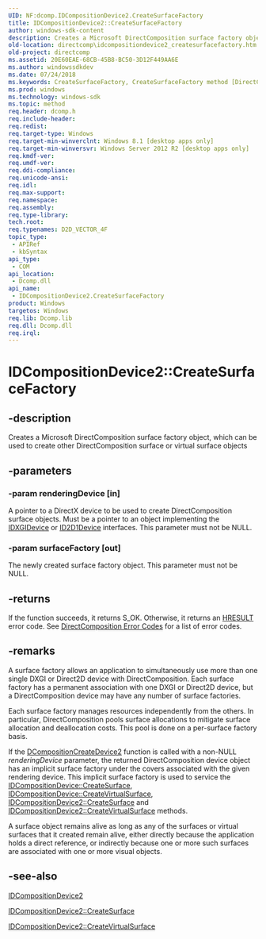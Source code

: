 ```yaml
---
UID: NF:dcomp.IDCompositionDevice2.CreateSurfaceFactory
title: IDCompositionDevice2::CreateSurfaceFactory
author: windows-sdk-content
description: Creates a Microsoft DirectComposition surface factory object, which can be used to create other DirectComposition surface or virtual surface objects.
old-location: directcomp\idcompositiondevice2_createsurfacefactory.htm
old-project: directcomp
ms.assetid: 20E60EAE-68CB-45B8-BC50-3D12F449AA6E
ms.author: windowssdkdev
ms.date: 07/24/2018
ms.keywords: CreateSurfaceFactory, CreateSurfaceFactory method [DirectComposition], CreateSurfaceFactory method [DirectComposition],IDCompositionDevice2 interface, IDCompositionDevice2 interface [DirectComposition],CreateSurfaceFactory method, IDCompositionDevice2.CreateSurfaceFactory, IDCompositionDevice2::CreateSurfaceFactory, dcomp/IDCompositionDevice2::CreateSurfaceFactory, directcomp.idcompositiondevice2_createsurfacefactory
ms.prod: windows
ms.technology: windows-sdk
ms.topic: method
req.header: dcomp.h
req.include-header: 
req.redist: 
req.target-type: Windows
req.target-min-winverclnt: Windows 8.1 [desktop apps only]
req.target-min-winversvr: Windows Server 2012 R2 [desktop apps only]
req.kmdf-ver: 
req.umdf-ver: 
req.ddi-compliance: 
req.unicode-ansi: 
req.idl: 
req.max-support: 
req.namespace: 
req.assembly: 
req.type-library: 
tech.root: 
req.typenames: D2D_VECTOR_4F
topic_type:
 - APIRef
 - kbSyntax
api_type:
 - COM
api_location:
 - Dcomp.dll
api_name:
 - IDCompositionDevice2.CreateSurfaceFactory
product: Windows
targetos: Windows
req.lib: Dcomp.lib
req.dll: Dcomp.dll
req.irql: 
---
```


# IDCompositionDevice2::CreateSurfaceFactory


## -description


Creates a Microsoft DirectComposition surface factory object, which can be used to create other DirectComposition surface or virtual surface objects


## -parameters




### -param renderingDevice [in]

A pointer to a DirectX device to be used to create DirectComposition surface objects. Must be a pointer to an object implementing the <a href="https://msdn.microsoft.com/83b24b82-9044-4c99-8d50-63f1e8aef8db">IDXGIDevice</a> or <a href="https://msdn.microsoft.com/21f77c38-c115-4fdf-b294-570577a29201">ID2D1Device</a> interfaces. This parameter must not be NULL.


### -param surfaceFactory [out]

The newly created surface factory object. This parameter must not be NULL.


## -returns



If the function succeeds, it returns S_OK. Otherwise, it returns an <a href="https://msdn.microsoft.com/4553cafc-450e-4493-a4d4-cb6e2f274d46">HRESULT</a> error code. See <a href="https://msdn.microsoft.com/8DFBFC34-DBD0-4731-8305-B33E90C96C54">DirectComposition Error Codes</a>  for a list of error codes.




## -remarks



A surface factory allows an application to simultaneously use more than one single DXGI or Direct2D device with DirectComposition. Each surface factory has a permanent association with one DXGI or Direct2D device, but a DirectComposition device may have any number of surface factories.



Each surface factory manages resources independently from the others. In particular, DirectComposition pools surface allocations to mitigate surface allocation and deallocation costs. This pool is done on a per-surface factory basis.



If the <a href="https://msdn.microsoft.com/C40694CB-7110-4ED0-B2E5-F73ADEA7BEA4">DCompositionCreateDevice2</a> function is called with a non-NULL <i>renderingDevice</i> parameter, the returned DirectComposition device object has an implicit surface factory under the covers associated with the given rendering device. This implicit surface factory is used to service the <a href="https://msdn.microsoft.com/3B321BF8-A7A5-4E40-B548-D88CA45F6DAF">IDCompositionDevice::CreateSurface</a>, <a href="https://msdn.microsoft.com/85619C69-F5AE-4F07-AE56-7305BBECD58F">IDCompositionDevice::CreateVirtualSurface</a>, <a href="https://msdn.microsoft.com/1CBE92B6-AC48-47F1-B50A-B78030D356D8">IDCompositionDevice2::CreateSurface</a> and <a href="https://msdn.microsoft.com/659D79E3-2E7C-4431-B724-7AC2978BD9BC">IDCompositionDevice2::CreateVirtualSurface</a> methods.



A surface object remains alive as long as any of the surfaces or virtual surfaces that it created remain alive, either directly because the application holds a direct reference, or indirectly because one or more such surfaces are associated with one or more visual objects.





## -see-also




<a href="https://msdn.microsoft.com/0E5D0AEC-63A3-4A44-9A0B-D1E26789CAB0">IDCompositionDevice2</a>



<a href="https://msdn.microsoft.com/1CBE92B6-AC48-47F1-B50A-B78030D356D8">IDCompositionDevice2::CreateSurface</a>



<a href="https://msdn.microsoft.com/659D79E3-2E7C-4431-B724-7AC2978BD9BC">IDCompositionDevice2::CreateVirtualSurface</a>
 

 

